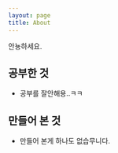 ```yaml
---
layout: page
title: About
---
```


<p class="message">
  안뇽하세요.
</p>

## 공부한 것
- 공부를 잘안해용..ㅋㅋ

## 만들어 본 것
- 만들어 본게 하나도 없습무니다.
